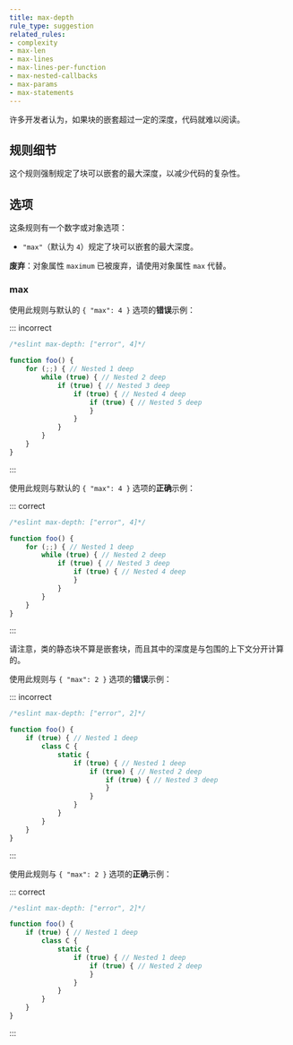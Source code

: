 ```yaml
---
title: max-depth
rule_type: suggestion
related_rules:
- complexity
- max-len
- max-lines
- max-lines-per-function
- max-nested-callbacks
- max-params
- max-statements
---
```


许多开发者认为，如果块的嵌套超过一定的深度，代码就难以阅读。

## 规则细节

这个规则强制规定了块可以嵌套的最大深度，以减少代码的复杂性。

## 选项

这条规则有一个数字或对象选项：

* `"max"`（默认为 `4`）规定了块可以嵌套的最大深度。

**废弃**：对象属性 `maximum` 已被废弃，请使用对象属性 `max` 代替。

### max

使用此规则与默认的 `{ "max": 4 }` 选项的**错误**示例：

::: incorrect

```js
/*eslint max-depth: ["error", 4]*/

function foo() {
    for (;;) { // Nested 1 deep
        while (true) { // Nested 2 deep
            if (true) { // Nested 3 deep
                if (true) { // Nested 4 deep
                    if (true) { // Nested 5 deep
                    }
                }
            }
        }
    }
}
```

:::

使用此规则与默认的 `{ "max": 4 }` 选项的**正确**示例：

::: correct

```js
/*eslint max-depth: ["error", 4]*/

function foo() {
    for (;;) { // Nested 1 deep
        while (true) { // Nested 2 deep
            if (true) { // Nested 3 deep
                if (true) { // Nested 4 deep
                }
            }
        }
    }
}
```

:::

请注意，类的静态块不算是嵌套块，而且其中的深度是与包围的上下文分开计算的。

使用此规则与 `{ "max": 2 }` 选项的**错误**示例：

::: incorrect

```js
/*eslint max-depth: ["error", 2]*/

function foo() {
    if (true) { // Nested 1 deep
        class C {
            static {
                if (true) { // Nested 1 deep
                    if (true) { // Nested 2 deep
                        if (true) { // Nested 3 deep
                        }
                    }
                }
            }
        }
    }
}
```

:::

使用此规则与 `{ "max": 2 }` 选项的**正确**示例：

::: correct

```js
/*eslint max-depth: ["error", 2]*/

function foo() {
    if (true) { // Nested 1 deep
        class C {
            static {
                if (true) { // Nested 1 deep
                    if (true) { // Nested 2 deep
                    }
                }
            }
        }
    }
}
```

:::
